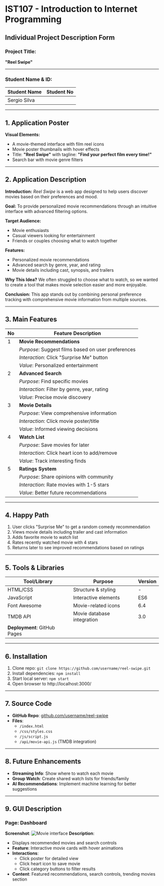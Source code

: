 # IST107 - Introduction to Internet Programming
## Individual Project Description Form

### Project Title:
**"Reel Swipe"**

---
### Student Name & ID:
| Student Name          | Student No  |
|-----------------------|-------------|
| Sergio Silva          |      |

---

## 1. Application Poster
**Visual Elements:**
- A movie-themed interface with film reel icons
- Movie poster thumbnails with hover effects
- Title: **"Reel Swipe"** with tagline: **"Find your perfect film every time!"**
- Search bar with movie genre filters

---

## 2. Application Description
**Introduction:**
*Reel Swipe* is a web app designed to help users discover movies based on their preferences and mood.

**Goal:**
To provide personalized movie recommendations through an intuitive interface with advanced filtering options.

**Target Audience:**
- Movie enthusiasts
- Casual viewers looking for entertainment
- Friends or couples choosing what to watch together

**Features:**
- Personalized movie recommendations
- Advanced search by genre, year, and rating
- Movie details including cast, synopsis, and trailers

**Why This Idea?**
We often struggled to choose what to watch, so we wanted to create a tool that makes movie selection easier and more enjoyable.

**Conclusion:**
This app stands out by combining personal preference tracking with comprehensive movie information from multiple sources.

---

## 3. Main Features
| No | Feature Description          |
|----|-------------------------------|
| 1  | **Movie Recommendations**     |
|    | *Purpose*: Suggest films based on user preferences |
|    | *Interaction*: Click "Surprise Me" button |
|    | *Value*: Personalized entertainment |
| 2  | **Advanced Search**           |
|    | *Purpose*: Find specific movies |
|    | *Interaction*: Filter by genre, year, rating |
|    | *Value*: Precise movie discovery |
| 3  | **Movie Details**             |
|    | *Purpose*: View comprehensive information |
|    | *Interaction*: Click movie poster/title |
|    | *Value*: Informed viewing decisions |
| 4  | **Watch List**                |
|    | *Purpose*: Save movies for later |
|    | *Interaction*: Click heart icon to add/remove |
|    | *Value*: Track interesting finds |
| 5  | **Ratings System**            |
|    | *Purpose*: Share opinions with community |
|    | *Interaction*: Rate movies with 1-5 stars |
|    | *Value*: Better future recommendations |

---

## 4. Happy Path
1. User clicks "Surprise Me" to get a random comedy recommendation
2. Views movie details including trailer and cast information
3. Adds favorite movie to watch list
4. Rates recently watched movie with 4 stars
5. Returns later to see improved recommendations based on ratings

---

## 5. Tools & Libraries
| Tool/Library  | Purpose                          | Version  |
|---------------|----------------------------------|----------|
| HTML/CSS      | Structure & styling              | -        |
| JavaScript    | Interactive elements             | ES6      |
| Font Awesome  | Movie-related icons              | 6.4      |
| TMDB API      | Movie database integration       | 3.0      |
| **Deployment**: GitHub Pages                   |

---

## 6. Installation
1. Clone repo: `git clone https://github.com/username/reel-swipe.git`
2. Install dependencies: `npm install`
3. Start local server: `npm start`
4. Open browser to http://localhost:3000/

---

## 7. Source Code
- **GitHub Repo**: [github.com/username/reel-swipe](https://github.com/username/reel-swipe)
- **Files**: 
  - `/index.html`
  - `/css/styles.css`
  - `/js/script.js`
  - `/api/movie-api.js` (TMDB integration)

---

## 8. Future Enhancements
- **Streaming Info**: Show where to watch each movie
- **Group Watch**: Create shared watch lists for friends/family
- **AI Recommendations**: Implement machine learning for better suggestions

---

## 9. GUI Description
### Page: Dashboard
**Screenshot**: ![Movie interface](mockup-movie.png)
**Description**:
- Displays recommended movies and search controls
- **Feature**: Interactive movie cards with hover animations
- **Interactions**: 
  - Click poster for detailed view
  - Click heart icon to save movie
  - Click category buttons to filter results
- **Content**: Featured recommendations, search controls, trending movies section